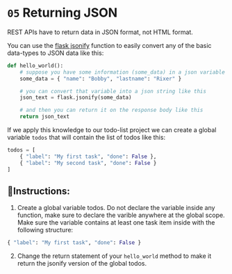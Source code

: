 # `05` Returning JSON

REST APIs have to return data in JSON format, not HTML format.

You can use the [flask jsonify](https://flask.palletsprojects.com/en/1.1.x/api/#flask.json.jsonify) function to easily convert any of the basic data-types to JSON data like this:

```python
def hello_world():
    # suppose you have some information (some_data) in a json variable
    some_data = { "name": "Bobby", "lastname": "Rixer" }

    # you can convert that variable into a json string like this
    json_text = flask.jsonify(some_data)

    # and then you can return it on the response body like this
    return json_text
```

If we apply this knowledge to our todo-list project we can create a global variable `todos` that will contain the list of todos like this:

```python
todos = [
    { "label": "My first task", "done": False },
    { "label": "My second task", "done": False }
]
```

## 📝Instructions:

1. Create a global variable todos. Do not declare the variable inside any function, make sure to declare the varible anywhere at the global scope. Make sure the variable contains at least one task item inside with the following structure:

```python
{ "label": "My first task", "done": False }
```

2. Change the return statement of your `hello_world` method to make it return the jsonify version of the global todos.

